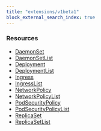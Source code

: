 ```yaml
---
title: "extensions/v1beta1"
block_external_search_index: true
---
```


<!-- WARNING: this file was generated by Pulumi Docs Generator. -->
<!-- Do not edit by hand unless you're certain you know what you are doing! -->

<h3>Resources</h3>
<ul class="api">
    <li><a href="daemonset"><span class="symbol resource"></span>DaemonSet</a></li>
    <li><a href="daemonsetlist"><span class="symbol resource"></span>DaemonSetList</a></li>
    <li><a href="deployment"><span class="symbol resource"></span>Deployment</a></li>
    <li><a href="deploymentlist"><span class="symbol resource"></span>DeploymentList</a></li>
    <li><a href="ingress"><span class="symbol resource"></span>Ingress</a></li>
    <li><a href="ingresslist"><span class="symbol resource"></span>IngressList</a></li>
    <li><a href="networkpolicy"><span class="symbol resource"></span>NetworkPolicy</a></li>
    <li><a href="networkpolicylist"><span class="symbol resource"></span>NetworkPolicyList</a></li>
    <li><a href="podsecuritypolicy"><span class="symbol resource"></span>PodSecurityPolicy</a></li>
    <li><a href="podsecuritypolicylist"><span class="symbol resource"></span>PodSecurityPolicyList</a></li>
    <li><a href="replicaset"><span class="symbol resource"></span>ReplicaSet</a></li>
    <li><a href="replicasetlist"><span class="symbol resource"></span>ReplicaSetList</a></li>
</ul>

